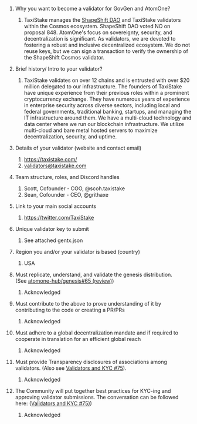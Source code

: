 1. Why you want to become a validator for GovGen and AtomOne?
    
    1. TaxiStake manages the [ShapeShift DAO](https://www.mintscan.io/cosmos/validators/cosmosvaloper199mlc7fr6ll5t54w7tts7f4s0cvnqgc59nmuxf) and TaxiStake validators within the Cosmos ecosystem. ShapeShift DAO voted NO on proposal 848. AtomOne's focus on sovereignty, security, and decentralization is significant. As validators, we are devoted to fostering a robust and inclusive decentralized ecosystem. We do not reuse keys, but we can sign a transaction to verify the ownership of the ShapeShift Cosmos validator.
    
2. Brief history/ Intro to your validator?
    1. TaxiStake validates on over 12 chains and is entrusted with over $20 million delegated to our infrastructure. The founders of TaxiStake have unique experience from their previous roles within a prominent cryptocurrency exchange. They have numerous years of experience in enterprise security across diverse sectors, including local and federal governments, traditional banking, startups, and managing the IT infrastructure around them. We have a multi-cloud technology and data center where we run our blockchain infrastructure. We utilize multi-cloud and bare metal hosted servers to maximize decentralization, security, and uptime.

3. Details of your validator (website and contact email)
    1. https://taxistake.com/
    2. [validators@taxistake.com](mailto:validators@taxistake.com)

4. Team structure, roles, and Discord handles
    1. Scott, Cofounder - COO, @scoh.taxistake 
    2. Sean, Cofounder - CEO, @grithaxe 

5. Link to your main social accounts
    1. https://twitter.com/TaxiStake 

6. Unique validator key to submit 
    1. See attached gentx.json 

7. Region you and/or your validator is based (country)
    1. USA 

8. Must replicate, understand, and validate the genesis distribution. (See [atomone-hub/genesis#65 (review)](https://github.com/atomone-hub/genesis/pull/65#pullrequestreview-1775992431))
    1. Acknowledged 

9. Must contribute to the above to prove understanding of it by contributing to the code or creating a PR/PRs 
    1. Acknowledged 

10. Must adhere to a global decentralization mandate and if required to cooperate in translation for an efficient global reach
    1. Acknowledged 
11. Must provide Transparency disclosures of associations among validators. (Also see [Validators and KYC #75](https://github.com/atomone-hub/genesis/issues/75#issue-2034573094)).
    1. Acknowledged 

12. The Community will put together best practices for KYC-ing and approving validator submissions. The conversation can be followed here: ([Validators and KYC #75)](https://github.com/atomone-hub/genesis/issues/75#issue-2034573094))
    1. Acknowledged
    
